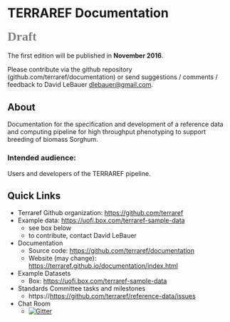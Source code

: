 TERRAREF Documentation
=======

#### <span style="color:grey; font-family:Georgia; font-size:2em;">Draft </span> 

The first edition will be published in **November 2016**.

Please contribute via the github repository (github.com/terraref/documentation) or send suggestions / comments / feedback to David LeBauer dlebauer@gmail.com.

## About

Documentation for the specification and development of a 
reference data and computing pipeline for high throughput phenotyping to support breeding of biomass Sorghum.

### Intended audience:

Users and developers of the TERRAREF pipeline.


## Quick Links

* Terraref Github organization: https://github.com/terraref
* Example data: https://uofi.box.com/terraref-sample-data 
  * see box below
  * to contribute, contact David LeBauer
* Documentation
  * Source code: https://github.com/terraref/documentation
  * Website (may change): https://terraref.github.io/documentation/index.html
* Example Datasets
  * Box: https://uofi.box.com/terraref-sample-data
* Standards Committee tasks and milestones
  * https://https://github.com/terraref/reference-data/issues
* Chat Room 
  * [![Gitter](https://badges.gitter.im/Join%20Chat.svg)](https://gitter.im/terraref/reference-data?utm_source=badge&utm_medium=badge&utm_campaign=pr-badge&utm_content=badge)



